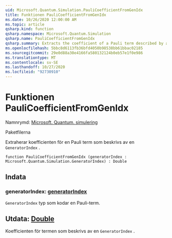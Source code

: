 ```yaml
---
uid: Microsoft.Quantum.Simulation.PauliCoefficientFromGenIdx
title: Funktionen PauliCoefficientFromGenIdx
ms.date: 10/26/2020 12:00:00 AM
ms.topic: article
qsharp.kind: function
qsharp.namespace: Microsoft.Quantum.Simulation
qsharp.name: PauliCoefficientFromGenIdx
qsharp.summary: Extracts the coefficient of a Pauli term described by a `GeneratorIndex`.
ms.openlocfilehash: 5bbc8d6113fb36bfd4050b98538bb61bbac02185
ms.sourcegitcommit: 29e0d88a30e4166fa580132124b0eb57e1f0e986
ms.translationtype: MT
ms.contentlocale: sv-SE
ms.lasthandoff: 10/27/2020
ms.locfileid: "92730910"
---
```

# <a name="paulicoefficientfromgenidx-function"></a>Funktionen PauliCoefficientFromGenIdx

Namnrymd: [Microsoft. Quantum. simulering](xref:Microsoft.Quantum.Simulation)

Paketfilerna [](https://nuget.org/packages/)


Extraherar koefficienten för en Pauli term som beskrivs av en `GeneratorIndex` .

```qsharp
function PauliCoefficientFromGenIdx (generatorIndex : Microsoft.Quantum.Simulation.GeneratorIndex) : Double
```


## <a name="input"></a>Indata

### <a name="generatorindex--generatorindex"></a>generatorIndex: [generatorIndex](xref:Microsoft.Quantum.Simulation.GeneratorIndex)

`GeneratorIndex` typ som kodar en Pauli-term.



## <a name="output--double"></a>Utdata: [Double](xref:microsoft.quantum.lang-ref.double)

Koefficienten för termen som beskrivs av en `GeneratorIndex` .